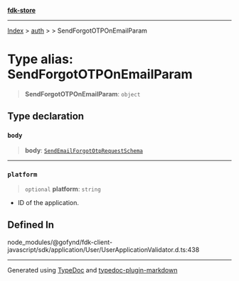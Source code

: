 [**fdk-store**](../../../README.md)
***

[Index](../../../API.md) > [auth](../../README.md) > [<internal>](../README.md) > SendForgotOTPOnEmailParam

# Type alias: SendForgotOTPOnEmailParam

> **SendForgotOTPOnEmailParam**: `object`

## Type declaration

### `body`

> **body**: [`SendEmailForgotOtpRequestSchema`](type-alias.SendEmailForgotOtpRequestSchema.md)

***

### `platform`

> `optional` **platform**: `string`

- ID of the application.

## Defined In

node\_modules/@gofynd/fdk-client-javascript/sdk/application/User/UserApplicationValidator.d.ts:438

***
Generated using [TypeDoc](https://typedoc.org/) and [typedoc-plugin-markdown](https://www.npmjs.com/package/typedoc-plugin-markdown)
